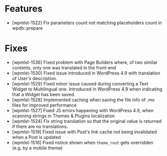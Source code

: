 # Features
* [wpmlst-1522] Fix parameters count not matching placeholders count in wpdb::prepare

# Fixes
* [wpmlst-1536] Fixed problem with Page Builders where, of two similar contents, only one was translated in the front-end
* [wpmlst-1530] Fixed issue introduced in WordPress 4.9 with translation of User's description.
* [wpmlst-1529] Fixed minor issue caused during converting a Text Widget to Multilingual one. Introduced in WordPress 4.9 when indicating that a Widget has been saved.
* [wpmlst-1528] Implemented caching when saving the file info of .mo files for improved performance
* [wpmlst-1527] Fixed JS errors happening with WordPress 4.9, when scanning strings in Themes & Plugins localization
* [wpmlst-1524] Fix string translation so that the original value is returned if there are no translations.
* [wpmlst-1519] Fixed issue with Post's link cache not being invalidated when a Post is updated
* [wpmlst-1516] Fixed notice shown when `theme_root` gets overridden (e.g. by a mobile theme)